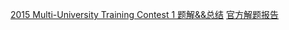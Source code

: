 [2015 Multi-University Training Contest 1 题解&&总结](http://blog.csdn.net/keambar/article/details/47124253)
[官方解题报告](http://blog.sina.com.cn/s/blog_15139f1a10102vo6q.html)
